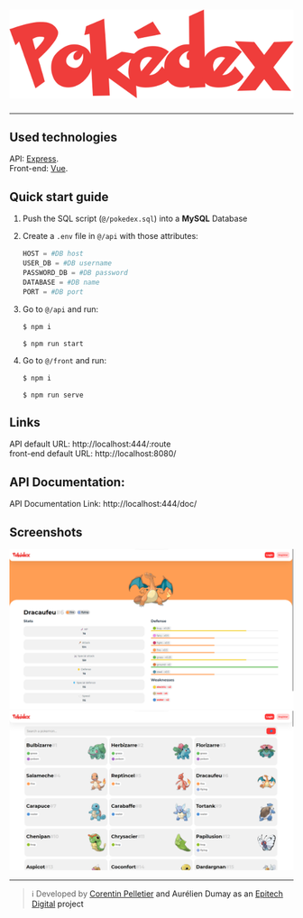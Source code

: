 
# ![screenshot1](/front/src/assets/logo.svg)
***
## Used technologies
API: <a href="https://expressjs.com/" target="_blank" rel="noopener">Express<a/>. <br>
Front-end: <a href="https://vuejs.org/" target="_blank" rel="noopener">Vue<a/>.
## Quick start guide
1) Push the SQL script (`@/pokedex.sql`) into a **MySQL** Database
2) Create a `.env` file in `@/api` with those attributes:
    ```py
    HOST = #DB host
    USER_DB = #DB username
    PASSWORD_DB = #DB password
    DATABASE = #DB name
    PORT = #DB port
    ```
3) Go to `@/api` and run:
    ```shell
    $ npm i
    ```
    ```shell
    $ npm run start
    ```

4) Go to `@/front` and run:
    ```shell
    $ npm i
    ```
    ```shell
    $ npm run serve
    ```
## Links
API default URL: http://localhost:444/:route <br>
front-end default URL: http://localhost:8080/
## API Documentation:
API Documentation Link: http://localhost:444/doc/
## Screenshots
![screenshot1](/front/src/assets/screenshot1.png) <br>
![screenshot1](/front/src/assets/screenshot2.png)
***
> ℹ️ Developed by <a href="https://github.com/CorentinP-dev/" target="_blank" rel="noopener">Corentin Pelletier<a/> and Aurélien Dumay as an <a href="https://epitech.digital/" target="_blank" rel="noopener">Epitech Digital<a/> project

